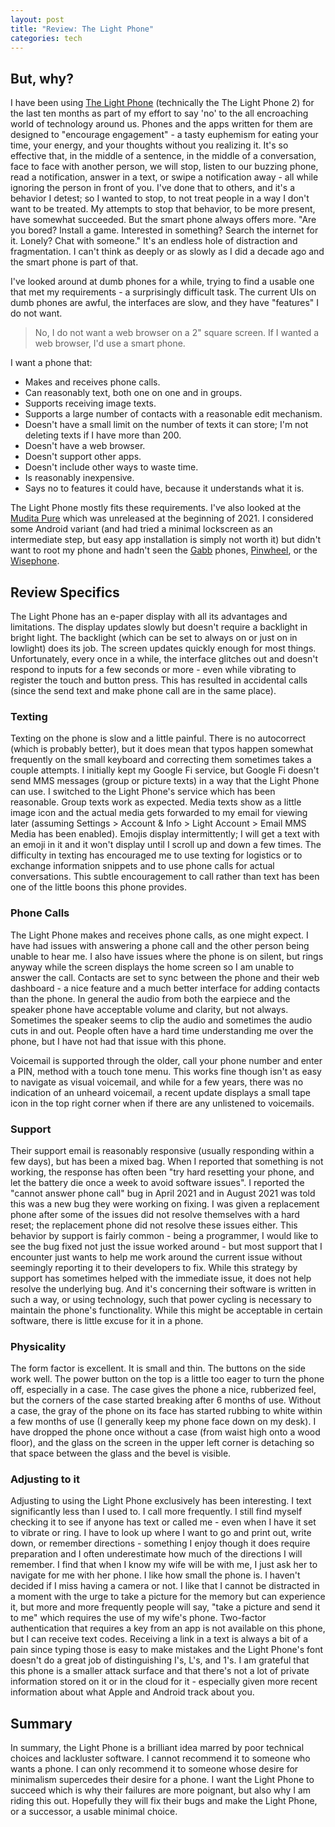 ```yaml
---
layout: post
title: "Review: The Light Phone"
categories: tech
---
```


## But, why?

I have been using [The Light Phone](https://www.thelightphone.com/) (technically the The Light Phone 2) for the last ten months as part of my effort to say 'no' to the all encroaching world of technology around us. Phones and the apps written for them are designed to "encourage engagement" - a tasty euphemism for eating your time, your energy, and your thoughts without you realizing it. It's so effective that, in the middle of a sentence, in the middle of a conversation, face to face with another person, we will stop, listen to our buzzing phone, read a notification, answer in a text, or swipe a notification away - all while ignoring the person in front of you. I've done that to others, and it's a behavior I detest; so I wanted to stop, to not treat people in a way I don't want to be treated. My attempts to stop that behavior, to be more present, have somewhat succeeded. But the smart phone always offers more. "Are you bored? Install a game. Interested in something? Search the internet for it. Lonely? Chat with someone." It's an endless hole of distraction and fragmentation. I can't think as deeply or as slowly as I did a decade ago and the smart phone is part of that.

I've looked around at dumb phones for a while, trying to find a usable one that met my requirements - a surprisingly difficult task. The current UIs on dumb phones are awful, the interfaces are slow, and they have "features" I do not want.

> No, I do not want a web browser on a 2" square screen. If I wanted a web browser, I'd use a smart phone.

I want a phone that:

* Makes and receives phone calls.
* Can reasonably text, both one on one and in groups.
* Supports receiving image texts.
* Supports a large number of contacts with a reasonable edit mechanism.
* Doesn't have a small limit on the number of texts it can store; I'm not deleting texts if I have more than 200.
* Doesn't have a web browser.
* Doesn't support other apps.
* Doesn't include other ways to waste time.
* Is reasonably inexpensive.
* Says no to features it could have, because it understands what it is.

The Light Phone mostly fits these requirements. I've also looked at the [Mudita Pure](https://mudita.com/) which was unreleased at the beginning of 2021. I considered some Android variant (and had tried a minimal lockscreen as an intermediate step, but easy app installation is simply not worth it) but didn't want to root my phone and hadn't seen the [Gabb](https://gabbwireless.com/) phones, [Pinwheel](https://www.pinwheel.com/), or the [Wisephone](https://techless.com/).

## Review Specifics

The Light Phone has an e-paper display with all its advantages and limitations. The display updates slowly but doesn't require a backlight in bright light. The backlight (which can be set to always on or just on in lowlight) does its job. The screen updates quickly enough for most things. Unfortunately, every once in a while, the interface glitches out and doesn't respond to inputs for a few seconds or more - even while vibrating to register the touch and button press. This has resulted in accidental calls (since the send text and make phone call are in the same place).

### Texting

Texting on the phone is slow and a little painful. There is no autocorrect (which is probably better), but it does mean that typos happen somewhat frequently on the small keyboard and correcting them sometimes takes a couple attempts. I initially kept my Google Fi service, but Google Fi doesn't send MMS messages (group or picture texts) in a way that the Light Phone can use. I switched to the Light Phone's service which has been reasonable. Group texts work as expected. Media texts show as a little image icon and the actual media gets forwarded to my email for viewing later (assuming Settings > Account & Info > Light Account > Email MMS Media has been enabled). Emojis display intermittently; I will get a text with an emoji in it and it won't display until I scroll up and down a few times. The difficulty in texting has encouraged me to use texting for logistics or to exchange information snippets and to use phone calls for actual conversations. This subtle encouragement to call rather than text has been one of the little boons this phone provides.

### Phone Calls

The Light Phone makes and receives phone calls, as one might expect. I have had issues with answering a phone call and the other person being unable to hear me. I also have issues where the phone is on silent, but rings anyway while the screen displays the home screen so I am unable to answer the call. Contacts are set to sync between the phone and their web dashboard - a nice feature and a much better interface for adding contacts than the phone. In general the audio from both the earpiece and the speaker phone have acceptable volume and clarity, but not always. Sometimes the speaker seems to clip the audio and sometimes the audio cuts in and out. People often have a hard time understanding me over the phone, but I have not had that issue with this phone.

Voicemail is supported through the older, call your phone number and enter a PIN, method with a touch tone menu. This works fine though isn't as easy to navigate as visual voicemail, and while for a few years, there was no indication of an unheard voicemail, a recent update displays a small tape icon in the top right corner when if there are any unlistened to voicemails.

### Support

Their support email is reasonably responsive (usually responding within a few days), but has been a mixed bag. When I reported that something is not working, the response has often been "try hard resetting your phone, and let the battery die once a week to avoid software issues". I reported the "cannot answer phone call" bug in April 2021 and in August 2021 was told this was a new bug they were working on fixing. I was given a replacement phone after some of the issues did not resolve themselves with a hard reset; the replacement phone did not resolve these issues either. This behavior by support is fairly common - being a programmer, I would like to see the bug fixed not just the issue worked around - but most support that I encounter just wants to help me work around the current issue without seemingly reporting it to their developers to fix. While this strategy by support has sometimes helped with the immediate issue, it does not help resolve the underlying bug. And it's concerning their software is written in such a way, or using technology, such that power cycling is necessary to maintain the phone's functionality. While this might be acceptable in certain software, there is little excuse for it in a phone.

### Physicality

The form factor is excellent. It is small and thin. The buttons on the side work well. The power button on the top is a little too eager to turn the phone off, especially in a case. The case gives the phone a nice, rubberized feel, but the corners of the case started breaking after 6 months of use. Without a case, the gray of the phone on its face has started rubbing to white within a few months of use (I generally keep my phone face down on my desk). I have dropped the phone once without a case (from waist high onto a wood floor), and the glass on the screen in the upper left corner is detaching so that space between the glass and the bevel is visible.

### Adjusting to it

Adjusting to using the Light Phone exclusively has been interesting. I text significantly less than I used to. I call more frequently. I still find myself checking it to see if anyone has text or called me - even when I have it set to vibrate or ring. I have to look up where I want to go and print out, write down, or remember directions - something I enjoy though it does require preparation and I often underestimate how much of the directions I will remember. I find that when I know my wife will be with me, I just ask her to navigate for me with her phone. I like how small the phone is. I haven't decided if I miss having a camera or not. I like that I cannot be distracted in a moment with the urge to take a picture for the memory but can experience it, but more and more frequently people will say, "take a picture and send it to me" which requires the use of my wife's phone. Two-factor authentication that requires a key from an app is not available on this phone, but I can receive text codes. Receiving a link in a text is always a bit of a pain since typing those is easy to make mistakes and the Light Phone's font doesn't do a great job of distinguishing I's, L's, and 1's. I am grateful that this phone is a smaller attack surface and that there's not a lot of private information stored on it or in the cloud for it - especially given more recent information about what Apple and Android track about you.

## Summary

In summary, the Light Phone is a brilliant idea marred by poor technical choices and lackluster software. I cannot recommend it to someone who wants a phone. I can only recommend it to someone whose desire for minimalism supercedes their desire for a phone. I want the Light Phone to succeed which is why their failures are more poignant, but also why I am riding this out. Hopefully they will fix their bugs and make the Light Phone, or a successor, a usable minimal choice.
